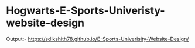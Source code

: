 # Hogwarts-E-Sports-Univeristy-website-design
Output:- https://sdikshith78.github.io/E-Sports-Univerisity-Website-Design/
